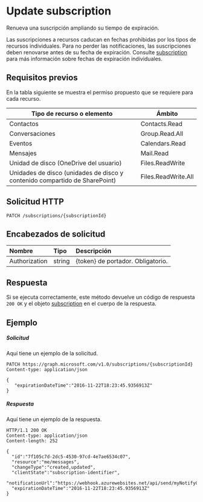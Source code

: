 # <a name="update-subscription"></a>Update subscription

Renueva una suscripción ampliando su tiempo de expiración.

Las suscripciones a recursos caducan en fechas prohibidas por los tipos de recursos individuales.  Para no perder las notificaciones, las suscripciones deben renovarse antes de su fecha de expiración.  Consulte [subscription](../resources/subscription.md) para más información sobre fechas de expiración individuales.

## <a name="prerequisites"></a>Requisitos previos

En la tabla siguiente se muestra el permiso propuesto que se requiere para cada recurso.

| Tipo de recurso o elemento        | Ámbito               |
|-----------------------------|---------------------|
| Contactos                    | Contacts.Read       |
| Conversaciones               | Group.Read.All      |
| Eventos                      | Calendars.Read      |
| Mensajes                    | Mail.Read           |
| Unidad de disco (OneDrive del usuario)    | Files.ReadWrite     |
| Unidades de disco (unidades de disco y contenido compartido de SharePoint) | Files.ReadWrite.All |

## <a name="http-request"></a>Solicitud HTTP
<!-- { "blockType": "ignored" } -->
```http
PATCH /subscriptions/{subscriptionId}
```

## <a name="request-headers"></a>Encabezados de solicitud
| Nombre       | Tipo | Descripción|
|:-----------|:------|:----------|
| Authorization  | string  | {token} de portador. Obligatorio. |

## <a name="response"></a>Respuesta

Si se ejecuta correctamente, este método devuelve un código de respuesta `200 OK` y el objeto [subscription](../resources/subscription.md) en el cuerpo de la respuesta.
## <a name="example"></a>Ejemplo
##### <a name="request"></a>Solicitud
Aquí tiene un ejemplo de la solicitud.
<!-- {
  "blockType": "request",
  "name": "update_subscription"
}-->
```http
PATCH https://graph.microsoft.com/v1.0/subscriptions/{subscriptionId}
Content-type: application/json

{
   "expirationDateTime":"2016-11-22T18:23:45.9356913Z"
}
```

##### <a name="response"></a>Respuesta
Aquí tiene un ejemplo de la respuesta.
<!-- {
  "blockType": "response",
  "truncated": false,
  "@odata.type": "microsoft.graph.subscription"
} -->
```http
HTTP/1.1 200 OK
Content-type: application/json
Content-length: 252

{
  "id":"7f105c7d-2dc5-4530-97cd-4e7ae6534c07",
  "resource":"me/messages",
  "changeType":"created,updated",
  "clientState":"subscription-identifier",
  "notificationUrl":"https://webhook.azurewebsites.net/api/send/myNotifyClient",
  "expirationDateTime":"2016-11-22T18:23:45.9356913Z"
}
```


<!-- {
  "type": "#page.annotation",
  "description": "Update subscription",
  "keywords": "",
  "section": "documentation",
  "tocPath": ""
}-->
